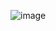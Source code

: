 ![image](https://github.com/companyakis/flutter-bootcamp-2024/assets/77589867/ded59e76-61d4-4b31-a9ba-a3914d381122)

